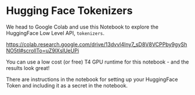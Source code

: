 # Hugging Face Tokenizers

We head to Google Colab and use this Notebook to explore the HuggingFace Low Level API, `tokenizers`.

https://colab.research.google.com/drive/13dvvl4lny7_sD8V8VCPPby9gyShNO5tI#scrollTo=uZ9lXslUeUPi

You can use a low cost (or free) T4 GPU runtime for this notebook - and the results look great!

There are instructions in the notebook for setting up your HuggingFace Token and including it as a secret in the notebook.
